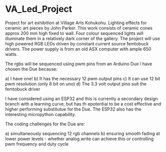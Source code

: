 # VA_Led_Project
Project for art exhibition at Village Arts Kohukohu.
Lighting effects for ceramic art pieces by John Parker.
This work consists of ceramic cones approx 200 mm high fixed to wall.
Four colour sequenced lights will illuminate them in a relatively dark corner of the gallery.
The project will use high powered RGB LEDs driven by constant current source femtobuck drivers.
The power supply is from an old ASX computer with ample 650 watts.

The rgbs will be sequenced using pwm pins from an Arduino Due
I have chosen the Due because:

a) I have one!
b) It has the necessary 12 pwm output pins 
c) It can use 12 bit pwm resolution (only 8 bit on uno)
d) The 3.3 volt output pins suit the femtobuck driver

I have considered using an ESP32 and this is currently a secondary design branch with a learning curve, but has th epotential to be a cost effective and higher performing substitutue for the Due. The ESP32 also has the interesting micropython capability.

The coding challenges for the Due are:

a) simultaneously sequencing 12 rgb channels
b) ensuring smooth fading at lower power levels
      - whether analog.write can achieve this or controlling pwm frequency and duty cycle


